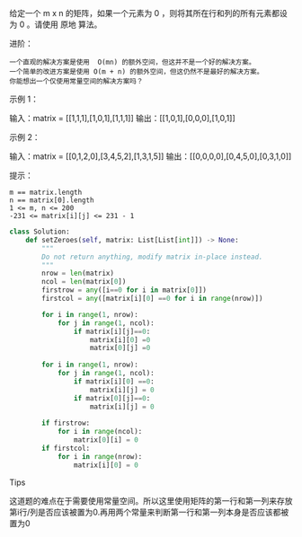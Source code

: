 给定一个 m x n 的矩阵，如果一个元素为 0 ，则将其所在行和列的所有元素都设为 0 。请使用 原地 算法。

进阶：

    一个直观的解决方案是使用  O(mn) 的额外空间，但这并不是一个好的解决方案。
    一个简单的改进方案是使用 O(m + n) 的额外空间，但这仍然不是最好的解决方案。
    你能想出一个仅使用常量空间的解决方案吗？

 


示例 1：

输入：matrix = [[1,1,1],[1,0,1],[1,1,1]]
输出：[[1,0,1],[0,0,0],[1,0,1]]

示例 2：

输入：matrix = [[0,1,2,0],[3,4,5,2],[1,3,1,5]]
输出：[[0,0,0,0],[0,4,5,0],[0,3,1,0]]

 

提示：

    m == matrix.length
    n == matrix[0].length
    1 <= m, n <= 200
    -231 <= matrix[i][j] <= 231 - 1



```python
class Solution:
    def setZeroes(self, matrix: List[List[int]]) -> None:
        """
        Do not return anything, modify matrix in-place instead.
        """
        nrow = len(matrix)
        ncol = len(matrix[0])
        firstrow = any([i==0 for i in matrix[0]])
        firstcol = any([matrix[i][0] ==0 for i in range(nrow)])

        for i in range(1, nrow):
            for j in range(1, ncol):
                if matrix[i][j]==0:
                    matrix[i][0] =0 
                    matrix[0][j] =0
        
        for i in range(1, nrow):
            for j in range(1, ncol):
                if matrix[i][0] ==0:
                    matrix[i][j] = 0 
                if matrix[0][j]==0:
                    matrix[i][j] = 0 
        
        if firstrow:
            for i in range(ncol):
                matrix[0][i] = 0 
        if firstcol:
            for i in range(nrow):
                matrix[i][0] = 0 
```



Tips

这道题的难点在于需要使用常量空间。所以这里使用矩阵的第一行和第一列来存放第i行/列是否应该被置为0.再用两个常量来判断第一行和第一列本身是否应该都被置为0 

